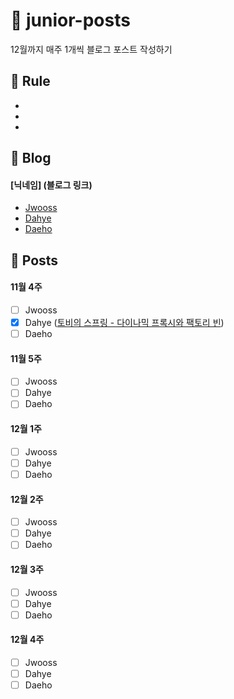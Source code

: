 # :post_office: junior-posts
12월까지 매주 1개씩 블로그 포스트 작성하기

## :hammer: Rule

-
-
-

## :page_with_curl: Blog
#### [닉네임] (블로그 링크)
- [Jwooss](https://velog.io/@wodn4131) 
- [Dahye]() 
- [Daeho]() 

## :pushpin: Posts

#### 11월 4주
- [ ] Jwooss
- [X] Dahye ([토비의 스프링 - 다이나믹 프록시와 팩토리 빈](https://kimdahyeee.github.io/dynamicproxy_and_factory_bean/))
- [ ] Daeho

#### 11월 5주
- [ ] Jwooss
- [ ] Dahye
- [ ] Daeho

#### 12월 1주
- [ ] Jwooss
- [ ] Dahye
- [ ] Daeho

#### 12월 2주
- [ ] Jwooss
- [ ] Dahye
- [ ] Daeho

#### 12월 3주
- [ ] Jwooss
- [ ] Dahye
- [ ] Daeho

#### 12월 4주
- [ ] Jwooss
- [ ] Dahye
- [ ] Daeho
